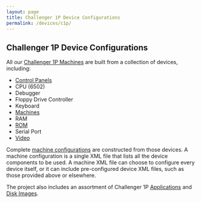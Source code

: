 ```yaml
---
layout: page
title: Challenger 1P Device Configurations
permalink: /devices/c1p/
---
```


Challenger 1P Device Configurations
-----------------------------------

All our [Challenger 1P Machines](machine/) are built from a collection of devices, including:

* [Control Panels](panel/)
* CPU (6502)
* Debugger
* Floppy Drive Controller
* Keyboard
* [Machines](machine/)
* RAM
* [ROM](rom/)
* Serial Port
* [Video](video/)

Complete [machine configurations](machine/) are constructed from those devices.  A machine configuration is a single XML file
that lists all the device components to be used.  A machine XML file can choose to configure every device itself,
or it can include pre-configured device XML files, such as those provided above or elsewhere.

The project also includes an assortment of Challenger 1P [Applications](/apps/c1p/) and [Disk Images](/disks/c1p/).
